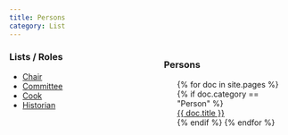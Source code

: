 ```yaml
---
title: Persons
category: List
---
```


<div style="width: 45%; float: right; text-align: left;">
<h3>Persons</h3>
<ul style="list-style: none;">
  {% for doc in site.pages %}
    {% if doc.category == "Person" %}
      <li><a href="/Kitsap-Forest-Theater{{ doc.url }}">{{ doc.title }}</a></li>
    {% endif %}
  {% endfor %}
</ul>
</div>

### Lists / Roles

* [Chair](Chair)
* [Committee](Committee)
* [Cook](Cook)
* [Historian](Historian)
